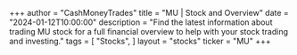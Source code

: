 +++
author = "CashMoneyTrades"
title = "MU | Stock and Overview"
date = "2024-01-12T10:00:00"
description = "Find the latest information about trading MU stock for a full financial overview to help with your stock trading and investing."
tags = [
   "Stocks",
]
layout = "stocks"
ticker = "MU"
+++

